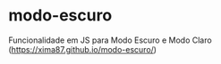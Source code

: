 # modo-escuro
Funcionalidade em JS para Modo Escuro e Modo Claro (https://xima87.github.io/modo-escuro/)
